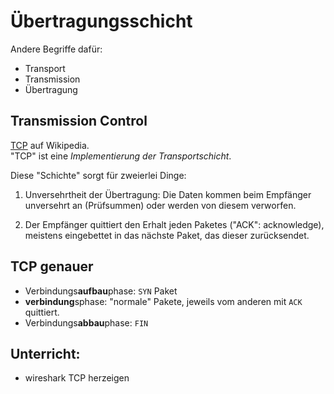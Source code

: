 # Übertragungsschicht

Andere Begriffe dafür:
- Transport
- Transmission
- Übertragung

## Transmission Control

[TCP](https://de.wikipedia.org/wiki/Transmission_Control_Protocol) auf Wikipedia.  
"TCP" ist eine *Implementierung der Transportschicht*.

Diese "Schichte" sorgt für zweierlei Dinge:

1. Unversehrtheit der Übertragung: Die Daten kommen beim Empfänger unversehrt an (Prüfsummen) oder werden von diesem verworfen.

2. Der Empfänger quittiert den Erhalt jeden Paketes ("ACK": acknowledge), meistens eingebettet in das nächste Paket, das dieser zurücksendet.

## TCP genauer
- Verbindungs**aufbau**phase: `SYN` Paket
- **verbindung**sphase: "normale" Pakete, jeweils vom anderen mit `ACK` quittiert.
- Verbindungs**abbau**phase: `FIN`

## Unterricht:
- wireshark TCP herzeigen
